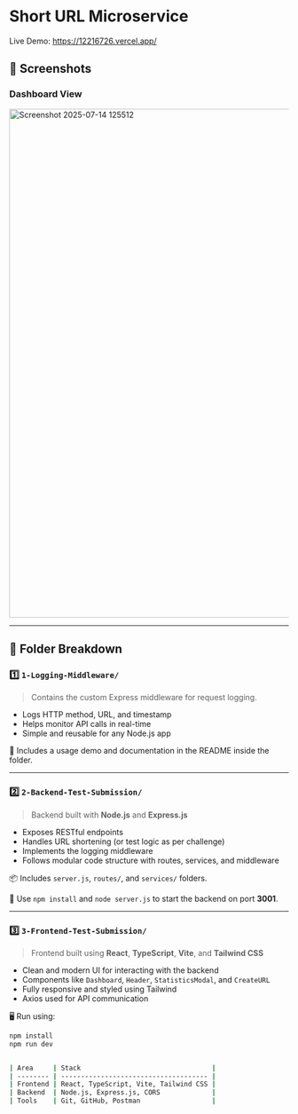 # Short URL Microservice 
Live Demo: https://12216726.vercel.app/
## 📸 Screenshots

### Dashboard View


<img width="1918" height="917" alt="Screenshot 2025-07-14 125512" src="https://github.com/user-attachments/assets/a7c56325-dc1a-4064-a3b1-72710d46df98" />


---

## 📁 Folder Breakdown

### 1️⃣ `1-Logging-Middleware/`

> Contains the custom Express middleware for request logging.

- Logs HTTP method, URL, and timestamp
- Helps monitor API calls in real-time
- Simple and reusable for any Node.js app

📄 Includes a usage demo and documentation in the README inside the folder.

---

### 2️⃣ `2-Backend-Test-Submission/`

> Backend built with **Node.js** and **Express.js**

- Exposes RESTful endpoints
- Handles URL shortening (or test logic as per challenge)
- Implements the logging middleware
- Follows modular code structure with routes, services, and middleware

📦 Includes `server.js`, `routes/`, and `services/` folders.

🔧 Use `npm install` and `node server.js` to start the backend on port **3001**.

---

### 3️⃣ `3-Frontend-Test-Submission/`

> Frontend built using **React**, **TypeScript**, **Vite**, and **Tailwind CSS**

- Clean and modern UI for interacting with the backend
- Components like `Dashboard`, `Header`, `StatisticsModal`, and `CreateURL`
- Fully responsive and styled using Tailwind
- Axios used for API communication

🖥️ Run using:
```bash
npm install
npm run dev


| Area     | Stack                                 |
| -------- | ------------------------------------- |
| Frontend | React, TypeScript, Vite, Tailwind CSS |
| Backend  | Node.js, Express.js, CORS             |
| Tools    | Git, GitHub, Postman                  |










